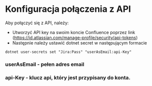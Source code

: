 # Konfiguracja połączenia z API

Aby połączyć się z API, należy:

* Utworzyć API key na swoim koncie Confluence poprzez link (https://id.atlassian.com/manage-profile/security/api-tokens)
* Następnie należy ustawić dotnet secret w następującym formacie 

`dotnet user-secrets set "Jira:Pass" "userAsEmail:api-Key"`


### userAsEmail - pełen adres email

### api-Key - klucz api, który jest przypisany do konta.